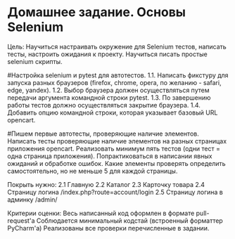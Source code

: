 # Домашнее задание. Основы Selenium

Цель:
Научиться настраивать окружение для Selenium тестов, написать тесты, настроить ожидания к проекту. 
Научиться писать простые selenium скрипты.

#Настройка selenium и pytest для автотестов. 
1.1. Написать фикстуру для запуска разных браузеров (firefox, chrome, opera,
по желанию - safari, edge, yandex). 
1.2. Выбор браузера должен осуществляться путем передачи аргумента командной строки pytest. 
1.3. По завершению работы тестов должно осуществляться закрытие браузера.
1.4. Добавить опцию командной строки, которая указывает базовый URL opencart.

#Пишем первые автотесты, проверяющие наличие элементов. 
Написать тесты проверяющие наличие элементов на разных страницах приложения opencart. 
Реализовать минимум пять тестов (одни тест = одна страница приложения). 
Попрактиковаться в написании явных ожиданий и обработке ошибок. 
Какие элементы проверять определить самостоятельно, но не меньше 5 для каждой страницы.

Покрыть нужно:
2.1 Главную 
2.2 Каталог 
2.3 Карточку товара 
2.4 Страницу логина /index.php?route=account/login 
2.5 Страницу логина в админку /admin/

Критерии оценки:
Весь написанный код оформлен в формате pull-request'a Соблюдается минимальный кодстай (встроенный форматтер PyCharm'a)
Реализованы все проверки перечисленные в задании.
